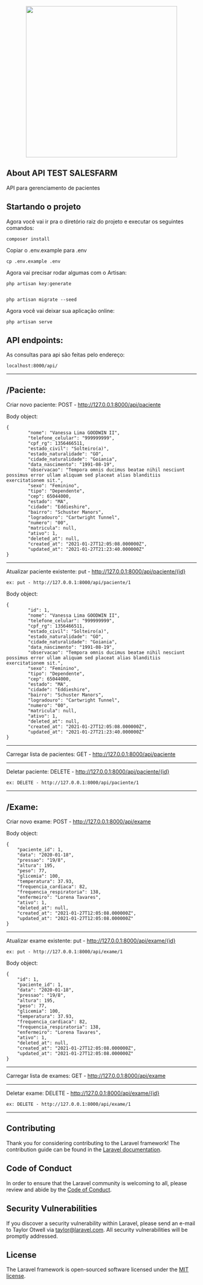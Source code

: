 <p align="center"><a href="https://laravel.com" target="_blank"><img src="https://raw.githubusercontent.com/laravel/art/master/logo-lockup/5%20SVG/2%20CMYK/1%20Full%20Color/laravel-logolockup-cmyk-red.svg" width="400"></a></p>



## About API TEST SALESFARM

API para gerenciamento de pacientes


## Startando o projeto

Agora você vai ir pra o diretório raiz do projeto e executar os seguintes comandos:

    composer install

Copiar o .env.example para .env

    cp .env.example .env

Agora vai precisar rodar algumas com o Artisan:

    php artisan key:generate


    php artisan migrate --seed

Agora você vai deixar sua aplicação online:

    php artisan serve

## API endpoints:

As consultas para api são feitas pelo endereço:

    localhost:8000/api/

-------------------------------------------
## /Paciente:
Criar novo paciente:
    POST - http://127.0.0.1:8000/api/paciente

Body object:

    {
            "nome": "Vanessa Lima GOODWIN II",
            "telefone_celular": "999999999",
            "cpf_rg": 1356466511,
            "estado_civil": "Solteiro(a)",
            "estado_naturalidade": "GO",
            "cidade_naturalidade": "Goiania",
            "data_nascimento": "1991-08-19",
            "observacao": "Tempora omnis ducimus beatae nihil nesciunt possimus error ullam aliquam sed placeat alias blanditiis exercitationem sit.",
            "sexo": "Feminino",
            "tipo": "Dependente",
            "cep": 65044000,
            "estado": "MA",
            "cidade": "Eddieshire",
            "bairro": "Schuster Manors",
            "logradouro": "Cartwright Tunnel",
            "numero": "00",
            "matricula": null,
            "ativo": 1,
            "deleted_at": null,
            "created_at": "2021-01-27T12:05:08.000000Z",
            "updated_at": "2021-01-27T21:23:40.000000Z"
    }

-------------------------------------------
Atualizar paciente existente:
    put - http://127.0.0.1:8000/api/paciente/{id} 
    
    ex: put - http://127.0.0.1:8000/api/paciente/1

Body object:

    {       
            "id": 1,
            "nome": "Vanessa Lima GOODWIN II",
            "telefone_celular": "999999999",
            "cpf_rg": 1356466511,
            "estado_civil": "Solteiro(a)",
            "estado_naturalidade": "GO",
            "cidade_naturalidade": "Goiania",
            "data_nascimento": "1991-08-19",
            "observacao": "Tempora omnis ducimus beatae nihil nesciunt possimus error ullam aliquam sed placeat alias blanditiis exercitationem sit.",
            "sexo": "Feminino",
            "tipo": "Dependente",
            "cep": 65044000,
            "estado": "MA",
            "cidade": "Eddieshire",
            "bairro": "Schuster Manors",
            "logradouro": "Cartwright Tunnel",
            "numero": "00",
            "matricula": null,
            "ativo": 1,
            "deleted_at": null,
            "created_at": "2021-01-27T12:05:08.000000Z",
            "updated_at": "2021-01-27T21:23:40.000000Z"
    }

-------------------------------------------

Carregar lista de pacientes:
GET - http://127.0.0.1:8000/api/paciente

-------------------------------------------

Deletar paciente:
DELETE - http://127.0.0.1:8000/api/paciente/{id}

    ex: DELETE - http://127.0.0.1:8000/api/paciente/1

-------------------------------------------

## /Exame:
Criar novo exame:
    POST - http://127.0.0.1:8000/api/exame

Body object:

    {
        "paciente_id": 1,
        "data": "2020-01-18",
        "pressao": "19/8",
        "altura": 195,
        "peso": 77,
        "glicemia": 100,
        "temperatura": 37.93,
        "frequencia_cardiaca": 82,
        "frequencia_respiratoria": 138,
        "enfermeiro": "Lorena Tavares",
        "ativo": 1,
        "deleted_at": null,
        "created_at": "2021-01-27T12:05:08.000000Z",
        "updated_at": "2021-01-27T12:05:08.000000Z"
    }

-------------------------------------------
Atualizar exame existente:
    put - http://127.0.0.1:8000/api/exame/{id} 
    
    ex: put - http://127.0.0.1:8000/api/exame/1

Body object:

    {       
        "id": 1,
        "paciente_id": 1,
        "data": "2020-01-18",
        "pressao": "19/8",
        "altura": 195,
        "peso": 77,
        "glicemia": 100,
        "temperatura": 37.93,
        "frequencia_cardiaca": 82,
        "frequencia_respiratoria": 138,
        "enfermeiro": "Lorena Tavares",
        "ativo": 1,
        "deleted_at": null,
        "created_at": "2021-01-27T12:05:08.000000Z",
        "updated_at": "2021-01-27T12:05:08.000000Z"
    }

-------------------------------------------

Carregar lista de exames:
GET - http://127.0.0.1:8000/api/exame

-------------------------------------------

Deletar exame:
DELETE - http://127.0.0.1:8000/api/exame/{id}

    ex: DELETE - http://127.0.0.1:8000/api/exame/1

-------------------------------------------

## Contributing

Thank you for considering contributing to the Laravel framework! The contribution guide can be found in the [Laravel documentation](https://laravel.com/docs/contributions).

## Code of Conduct

In order to ensure that the Laravel community is welcoming to all, please review and abide by the [Code of Conduct](https://laravel.com/docs/contributions#code-of-conduct).

## Security Vulnerabilities

If you discover a security vulnerability within Laravel, please send an e-mail to Taylor Otwell via [taylor@laravel.com](mailto:taylor@laravel.com). All security vulnerabilities will be promptly addressed.

## License

The Laravel framework is open-sourced software licensed under the [MIT license](https://opensource.org/licenses/MIT).
